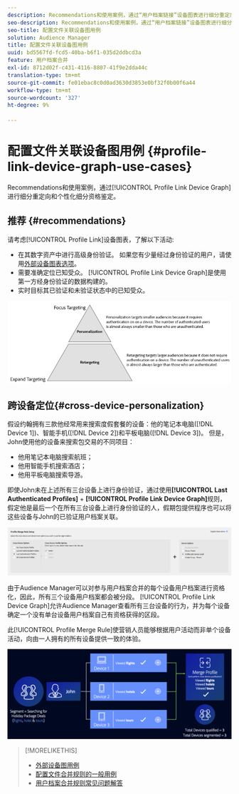 ```yaml
---
description: Recommendations和使用案例，通过“用户档案链接”设备图表进行细分重定向和个性化细分资格认定。
seo-description: Recommendations和使用案例，通过“用户档案链接”设备图表进行细分重定向和个性化细分资格认定。
seo-title: 配置文件关联设备图用例
solution: Audience Manager
title: 配置文件关联设备图用例
uuid: bd5567fd-fcd5-40ba-b6f1-035d2ddbcd3a
feature: 用户档案合并
exl-id: 8712d02f-c431-4116-8807-41f9e2dda44c
translation-type: tm+mt
source-git-commit: fe01ebac8c0d0ad3630d3853e0bf32f0b00f6a44
workflow-type: tm+mt
source-wordcount: '327'
ht-degree: 9%

---
```


# 配置文件关联设备图用例 {#profile-link-device-graph-use-cases}

Recommendations和使用案例，通过[!UICONTROL Profile Link Device Graph]进行细分重定向和个性化细分资格鉴定。

## 推荐 {#recommendations}

请考虑[!UICONTROL Profile Link]设备图表，了解以下活动:

* 在其数字资产中进行高级身份验证。 如果您有少量经过身份验证的用户，请使用[外部设备图表选项](merge-rule-definitions.md#device-options)。
* 需要准确定位已知受众。 [!UICONTROL Profile Link Device Graph]是使用第一方经身份验证的数据构建的。
* 实时目标其已验证和未验证状态中的已知受众。

![](assets/merge-rule-triangle2.png)

## 跨设备定位{#cross-device-personalization}

假设约翰拥有三款他经常用来搜索度假套餐的设备：他的笔记本电脑([!DNL Device 1])、智能手机([!DNL Device 2])和平板电脑([!DNL Device 3])。 但是，John使用他的设备来搜索包交易的不同项目：

* 他用笔记本电脑搜索航班；
* 他用智能手机搜索酒店；
* 他用平板电脑搜索导游。

即使John未在上述所有三台设备上进行身份验证，通过使用&#x200B;**[!UICONTROL Last Authenticated Profiles]** + **[!UICONTROL Profile Link Device Graph]**&#x200B;规则，假定他是最后一个在所有三台设备上进行身份验证的人，假期包提供程序也可以将这些设备与John的已验证用户档案关联。

![最后设备图](assets/last-device-graph.png)

由于Audience Manager可以对参与用户档案合并的每个设备用户档案进行资格化，因此，所有三个设备用户档案都会被分段。 [!UICONTROL Profile Link Device Graph]允许Audience Manager查看所有三台设备的行为，并为每个设备确定一个没有单台设备用户档案自己有资格获得的区段。

此[!UICONTROL Profile Merge Rule]使营销人员能够根据用户活动而非单个设备活动，向由一人拥有的所有设备提供一致的体验。

![跨设备个性化](assets/cross-device-personalization.png)

>[!MORELIKETHIS]
>
>* [外部设备图用例](external-graph-use-cases.md)
>* [配置文件合并规则的一般用例](merge-rule-targeting-options.md)
>* [用户档案合并规则常见问题解答](../../faq/faq-profile-merge.md)

